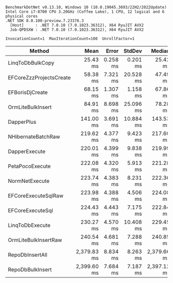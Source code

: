 ```

BenchmarkDotNet v0.13.10, Windows 10 (10.0.19045.3693/22H2/2022Update)
Intel Core i7-8700 CPU 3.20GHz (Coffee Lake), 1 CPU, 12 logical and 6 physical cores
.NET SDK 8.0.100-preview.7.23376.3
  [Host]     : .NET 7.0.10 (7.0.1023.36312), X64 RyuJIT AVX2
  Job-QPDSXW : .NET 7.0.10 (7.0.1023.36312), X64 RyuJIT AVX2

InvocationCount=1  MaxIterationCount=100  UnrollFactor=1  

```
| Method                  | Mean        | Error    | StdDev    | Median      | Rank | Gen0      | Gen1      | Gen2      | Allocated   |
|------------------------ |------------:|---------:|----------:|------------:|-----:|----------:|----------:|----------:|------------:|
| LinqToDbBulkCopy        |    25.43 ms | 0.258 ms |  0.201 ms |    25.42 ms |    1 |         - |         - |         - |    381.2 KB |
| EFCoreZzzProjectsCreate |    58.38 ms | 7.321 ms | 20.528 ms |    47.49 ms |    2 |         - |         - |         - |  1166.98 KB |
| EFBorisDjCreate         |    68.15 ms | 1.307 ms |  1.158 ms |    67.86 ms |    3 | 2000.0000 | 1000.0000 |         - | 14321.42 KB |
| OrmLiteBulkInsert       |    84.91 ms | 8.698 ms | 25.096 ms |    78.28 ms |    4 | 1000.0000 |         - |         - |  8314.95 KB |
| DapperPlus              |   141.00 ms | 3.691 ms | 10.884 ms |   143.53 ms |    5 |         - |         - |         - |   5706.8 KB |
| NHibernateBatchRaw      |   219.62 ms | 4.377 ms |  9.423 ms |   217.60 ms |    6 |         - |         - |         - |  14438.4 KB |
| DapperExecute           |   220.01 ms | 4.399 ms |  9.838 ms |   219.99 ms |    6 |         - |         - |         - |  14415.5 KB |
| PetaPocoExecute         |   222.08 ms | 4.320 ms |  5.913 ms |   221.28 ms |    6 |         - |         - |         - | 14422.82 KB |
| NormNetExecute          |   223.74 ms | 4.383 ms |  8.231 ms |   222.36 ms |    6 |         - |         - |         - |  14414.2 KB |
| EFCoreExecuteSqlRaw     |   223.98 ms | 4.388 ms |  4.506 ms |   224.08 ms |    6 |         - |         - |         - | 14457.57 KB |
| EFCoreExecuteSql        |   224.43 ms | 4.443 ms |  7.175 ms |   222.84 ms |    6 |         - |         - |         - | 14424.81 KB |
| LinqToDbExecute         |   230.27 ms | 4.570 ms | 10.408 ms |   229.45 ms |    6 |         - |         - |         - | 14411.75 KB |
| OrmLiteBulkInsertRaw    |   240.54 ms | 4.681 ms |  7.288 ms |   240.85 ms |    7 | 1000.0000 | 1000.0000 | 1000.0000 | 29999.66 KB |
| RepoDbInsertAll         | 2,379.83 ms | 8.834 ms |  8.263 ms | 2,379.66 ms |    8 | 6000.0000 | 3000.0000 |         - |  48898.1 KB |
| RepoDbBulkInsert        | 2,399.60 ms | 7.684 ms |  7.187 ms | 2,397.12 ms |    8 | 6000.0000 | 3000.0000 |         - |  48898.1 KB |
